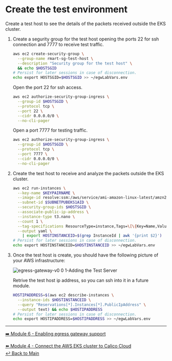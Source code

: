# Create the test environment

Create a test host to see the details of the packets received outside the EKS cluster.

1. Create a segurity group for the test host opening the ports 22 for ssh connection and 7777 to receive test traffic.

   ```bash
   aws ec2 create-security-group \
     --group-name rmart-sg-test-host \
     --description "Security group for the test host" \
     && echo $HOSTSGID
   # Persist for later sessions in case of disconnection.
   echo export HOSTSGID=$HOSTSGID >> ~/egwLabVars.env
   ```
   
   Open the port 22 for ssh access.

   ```bash
   aws ec2 authorize-security-group-ingress \
     --group-id $HOSTSGID \
     --protocol tcp \
     --port 22 \
     --cidr 0.0.0.0/0 \
     --no-cli-pager
   ```
   
   Open a port 7777 for testing traffic.

   ```bash
   aws ec2 authorize-security-group-ingress \
     --group-id $HOSTSGID \
     --protocol tcp \
     --port 7777 \
     --cidr 0.0.0.0/0 \
     --no-cli-pager
   ```

2. Create the test host to receive and analyze the packets outside the EKS cluster.

   ```bash
   aws ec2 run-instances \
     --key-name $KEYPAIRNAME \
     --image-id resolve:ssm:/aws/service/ami-amazon-linux-latest/amzn2-ami-hvm-x86_64-gp2 \
     --subnet-id $SUBNETPUBEKS1AID \
     --security-group-ids $HOSTSGID \
     --associate-public-ip-address \
     --instance-type t3.nano \
     --count 1 \
     --tag-specifications ResourceType=instance,Tags=\[\{Key=Name,Value=$CLUSTERNAME-test-host\}\] \
     --output yaml \
       | export HOSTINSTANCEID=$(grep InstanceId | awk '{print $2}')
   # Persist for later sessions in case of disconnection.
   echo export HOSTINSTANCEID=$HOSTINSTANCEID >> ~/egwLabVars.env
   ```
    
3. Once the test host is create, you should have the following picture of your AWS infrastructure:
    
   ![egress-gateway-v0 0 1-Adding the Test Server](https://user-images.githubusercontent.com/104035488/204860124-b49d3673-9bd6-4a91-81b2-6b85532ccd2f.png)

   Retrive the test host ip address, so you can ssh into it in a future module.

   ```bash
   HOSTIPADDRESS=$(aws ec2 describe-instances \
     --instance-ids $HOSTINSTANCEID \
     --query "Reservations[*].Instances[*].PublicIpAddress" \
     --output text) && echo $HOSTIPADDRESS
   # Persist for later sessions in case of disconnection.
   echo export HOSTIPADDRESS=$HOSTIPADDRESS >> ~/egwLabVars.env
   ```

--- 

[:arrow_right: Module 6 - Enabling egress gateway support](/modules/module-6-egw-support.md) <br>

[:arrow_left: Module 4 - Connect the AWS EKS cluster to Calico Cloud](/modules/module-4-connect-calicocloud.md)  
[:leftwards_arrow_with_hook: Back to Main](/README.md)  